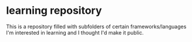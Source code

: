 # learning repository
This is a repository filled with subfolders of certain frameworks/languages I'm interested in learning and I thought I'd make it public. 